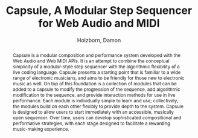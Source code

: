 --- 
title: "Capsule, A Modular Step Sequencer for Web Audio and MIDI" 
abstract: "Capsule is a modular composition and performance system developed with the Web Audio and Web MIDI APIs. It is an attempt to combine the conceptual simplicity of a modular-style step sequencer with the algorithmic flexibility of a live coding language. Capsule presents a starting point that is familiar to a wide range of electronic musicians, and aims to be friendly for those new to electronic music as well. On top of this foundation is a collection of modules that can be added to a capsule to modify the progression of the sequence, add algorithmic modification to the sequence, and provide interaction methods for use in live performance. Each module is individually simple to learn and use; collectively, the modules build on each other flexibly to provide depth to the system. Capsule is designed to allow users to start immediately with an accessible, musically open sequencer. Over time, users can develop sophisticated compositional and performative strategies, with each stage designed to facilitate a rewarding music-making experience." 
address: "Atlanta, Georgia" 
author: "Holzborn, Damon"
webAuthor: "Damon Holzborn" 
booktitle: "Proceedings of the International Web Audio Conference" 
editor: "Freeman, Jason and Lerch, Alexander and Paradis, Matthew" 
month: "Proceedings of the International Web Audio Conference"
pages: "undefined" 
publisher: "Georgia Tech" 
series: "WAC '16"
type: "Talk"  
year: "2016" 
id: "2016_EA_58" 
tags: year2016
media: https://smartech.gatech.edu/bitstream/handle/1853/54663/capsule_videostream.html?sequence=8&isAllowed=y 
pdflink: /_data/papers/pdf/2016/2016_58.pdf
ISSN: 2663-5844
---
